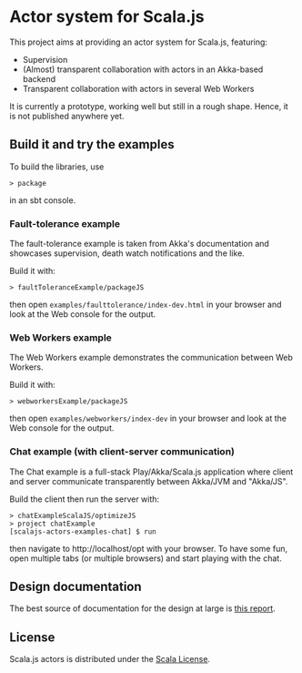 # Actor system for Scala.js

This project aims at providing an actor system for Scala.js, featuring:

*   Supervision
*   (Almost) transparent collaboration with actors in an Akka-based backend
*   Transparent collaboration with actors in several Web Workers

It is currently a prototype, working well but still in a rough shape. Hence,
it is not published anywhere yet.

## Build it and try the examples

To build the libraries, use

    > package

in an sbt console.

### Fault-tolerance example

The fault-tolerance example is taken from Akka's documentation and showcases
supervision, death watch notifications and the like.

Build it with:

    > faultToleranceExample/packageJS

then open `examples/faulttolerance/index-dev.html` in your browser and look
at the Web console for the output.

### Web Workers example

The Web Workers example demonstrates the communication between Web Workers.

Build it with:

    > webworkersExample/packageJS

then open `examples/webworkers/index-dev` in your browser and look at the Web
console for the output.

### Chat example (with client-server communication)

The Chat example is a full-stack Play/Akka/Scala.js application where client
and server communicate transparently between Akka/JVM and "Akka/JS".

Build the client then run the server with:

    > chatExampleScalaJS/optimizeJS
    > project chatExample
    [scalajs-actors-examples-chat] $ run

then navigate to http://localhost/opt with your browser. To have some fun, open
multiple tabs (or multiple browsers) and start playing with the chat.

## Design documentation

The best source of documentation for the design at large is
[this report](http://lampwww.epfl.ch/~doeraene/scalajs-actors-design.pdf).

## License

Scala.js actors is distributed under the
[Scala License](http://www.scala-lang.org/license.html).
